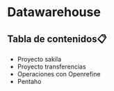 # Datawarehouse  
## Tabla de contenidos📋  
* Proyecto sakila  
* Proyecto transferencias  
* Operaciones con Openrefine  
* Pentaho
